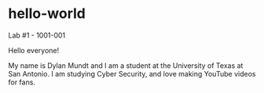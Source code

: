# hello-world
Lab #1 - 1001-001 

Hello everyone! 

My name is Dylan Mundt and I am a student at the University of Texas at San Antonio. I am studying Cyber Security, and love making YouTube videos for fans.
